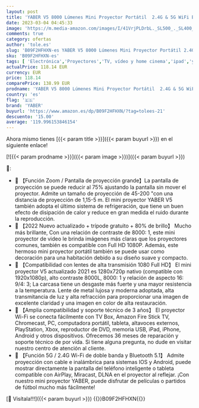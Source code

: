 ```yaml
---
layout: post
title: 'YABER V5 8000 Lúmenes Mini Proyector Portátil  2.4G & 5G WiFi Bluetooth Proyector 4K Soporta 1080P Full HD  Cine en Casa Adecuado para Smartphone iPad  HDMI/USB/VGA/AV Bolsa y Trípode incluidos '
date: 2023-03-04 04:45:33
image: 'https://m.media-amazon.com/images/I/41VrjPLDrbL._SL500_._SL400_.jpg'
comments: true
category: ofertas
author: 'tole.es'
slug: 'B09F2HFHXN-es YABER V5 8000 Lúmenes Mini Proyector Portátil 2.4G & 5G...'
sku: 'B09F2HFHXN-es'
tags: [ 'Electrónica','Proyectores','TV, vídeo y home cinema','ipad','yaber','🇪🇸', ]
actualPrice: 118.14 EUR
currency: EUR
price: 118.14
comparePrice: 138.99 EUR
prodname: 'YABER V5 8000 Lúmenes Mini Proyector Portátil  2.4G & 5G WiFi Bluetooth Proyector 4K Soporta 1080P Full HD  Cine en Casa Adecuado para Smartphone iPad  HDMI/USB/VGA/AV Bolsa y Trípode incluidos '
country: 'es'
flag: '🇪🇸'
brand: 'YABER'
buyurl: 'https://www.amazon.es/dp/B09F2HFHXN/?tag=tolees-21'
descuento: '15.00'
average: '119.996153846154'
---
```


Ahora mismo tienes [{{< param title >}}]({{< param buyurl >}}) en el siguiente enlace!

[![{{< param prodname >}}]({{< param image >}})]({{< param buyurl >}})

🔎:

- 🎄 【Función Zoom / Pantalla de proyección grande】La pantalla de proyección se puede reducir al 75% ajustando la pantalla sin mover el proyector. Admite un tamaño de proyección de 45-200 "con una distancia de proyección de 1,15-5 m. El mini proyector YABER V5 también adopta el último sistema de refrigeración, que tiene un buen efecto de disipación de calor y reduce en gran medida el ruido durante la reproducción.
- 🎄 【2022 Nuevo actualizado + trípode gratuito + 80% de brillo】 Mucho más brillante, Con una relación de contraste de 8000: 1, este mini proyector de video le brinda imágenes más claras que los proyectores comunes, también es compatible con Full HD 1080P. Además, este hermoso mini proyector portátil también se puede usar como decoración para una habitación debido a su diseño suave y compacto.
- 🎄 【Compatibilidad con lentes de alta transmisión 1080 Full HD】 El mini proyector V5 actualizado 2021 es 1280x720p nativo (compatible con 1920x1080p), alto contraste 8000L, 8000: 1 y relación de aspecto 16: 9/4: 3; La carcasa tiene un desgaste más fuerte y una mayor resistencia a la temperatura. Lente de metal lujosa y moderna adoptada, alta transmitancia de luz y alta refracción para proporcionar una imagen de excelente claridad y una imagen en color de alta restauración.
- 🎄 【Amplia compatibilidad y soporte técnico de 3 años】 El proyector Wi-Fi se conecta fácilmente con TV Box, Amazon Fire Stick TV, Chromecast, PC, computadora portátil, tableta, altavoces externos, PlayStation, Xbox, reproductor de DVD, memoria USB, iPad, iPhone, Android y otros dispositivos. Ofrecemos 36 meses de reparación y soporte técnico de por vida. Si tiene alguna pregunta, no dude en visitar nuestro centro de atención al cliente.
- 🎄 【Función 5G / 2.4G Wi-Fi de doble banda y Bluetooth 5.1】 Admite proyección con cable e inalámbrica para sistemas IOS y Android, puede mostrar directamente la pantalla del teléfono inteligente o tableta compatible con AirPlay, Miracast, DLNA en el proyector al reflejar. ¡Con nuestro mini proyector YABER, puede disfrutar de películas o partidos de fútbol mucho más fácilmente!

[🛒 Visítala!!!]({{< param buyurl >}})
{{<world>}}B09F2HFHXN{{</world>}}
